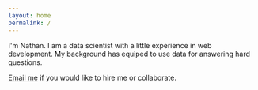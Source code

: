 ```yaml
---
layout: home
permalink: /
---
```


I'm Nathan. I am a data scientist with a little experience in web development. My background has equiped to use data for answering hard questions.

[Email me](mailto:shep.nathan.d@gmail.com) if you would like to hire me or collaborate.